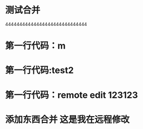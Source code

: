 # 测试合并
  44444444444444444444444444444
#  第一行代码：m
#  第一行代码:test2
#  第一行代码：remote edit 123123

# 添加东西合并  这是我在远程修改

